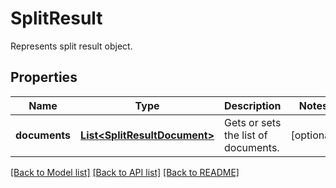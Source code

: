 
# SplitResult
Represents split result object.

## Properties
Name | Type | Description | Notes
------------ | ------------- | ------------- | -------------
**documents** | [**List&lt;SplitResultDocument&gt;**](SplitResultDocument.md) | Gets or sets the list of documents. |  [optional]


[[Back to Model list]](../../README.md#documentation-for-models) [[Back to API list]](../../README.md#documentation-for-api-endpoints) [[Back to README]](../../README.md)


